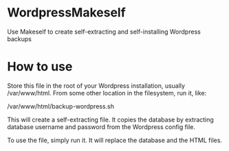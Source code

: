 # WordpressMakeself
Use Makeself to create self-extracting and self-installing Wordpress backups

# How to use

Store this file in the root of your Wordpress installation, usually /var/www/html. From some other location in the filesystem,
run it, like:

   /var/www/html/backup-wordpress.sh
   
This will create a self-extracting file. It copies the database by extracting database username and password
from the Wordpress config file. 

To use the file, simply run it. It will replace the database and the HTML files. 
